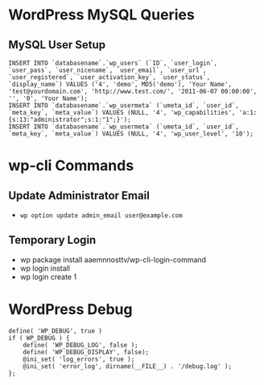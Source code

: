 # WordPress MySQL Queries
## MySQL User Setup
```
INSERT INTO `databasename`.`wp_users` (`ID`, `user_login`, `user_pass`, `user_nicename`, `user_email`, `user_url`, `user_registered`, `user_activation_key`, `user_status`, `display_name`) VALUES ('4', 'demo', MD5('demo'), 'Your Name', 'test@yourdomain.com', 'http://www.test.com/', '2011-06-07 00:00:00', '', '0', 'Your Name');
INSERT INTO `databasename`.`wp_usermeta` (`umeta_id`, `user_id`, `meta_key`, `meta_value`) VALUES (NULL, '4', 'wp_capabilities', 'a:1:{s:13:"administrator";s:1:"1";}');
INSERT INTO `databasename`.`wp_usermeta` (`umeta_id`, `user_id`, `meta_key`, `meta_value`) VALUES (NULL, '4', 'wp_user_level', '10');
```
# wp-cli Commands
## Update Administrator Email
* ```wp option update admin_email user@example.com```

## Temporary Login
* wp package install aaemnnosttv/wp-cli-login-command
* wp login install
* wp login create 1

# WordPress Debug
```
define( 'WP_DEBUG', true )
if ( WP_DEBUG ) {
    define( 'WP_DEBUG_LOG', false );
    define( 'WP_DEBUG_DISPLAY', false);
    @ini_set( 'log_errors', true );
    @ini_set( 'error_log', dirname(__FILE__) . '/debug.log' );
};
```